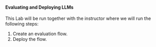 #### Evaluating and Deploying LLMs

This Lab will be run together with the instructor where we will run the following steps:

1) Create an evaluation flow.
2) Deploy the flow.